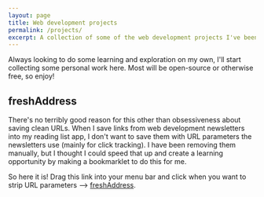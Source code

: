 ```yaml
---
layout: page
title: Web development projects
permalink: /projects/
excerpt: A collection of some of the web development projects I've been tinkering around in spare time.
---
```


Always looking to do some learning and exploration on my own, I'll start collecting some personal work here. Most will be open-source or otherwise free, so enjoy!

## <a name="freshaddress"></a>freshAddress
There's no terribly good reason for this other than obsessiveness about saving clean URLs. When I save links from web development newsletters into my reading list app, I don't want to save them with URL parameters the newsletters use (mainly for click tracking). I have been removing them manually, but I thought I could speed that up and create a learning opportunity by making a bookmarklet to do this for me.

So here it is! Drag this link into your menu bar and click when you want to strip URL parameters --> <a title="freshAddress" href="javascript:(function(){ var u = document.location.href; u = u.substring(0, u.indexOf('?')); window.location.href = u; })()" >freshAddress</a>.
